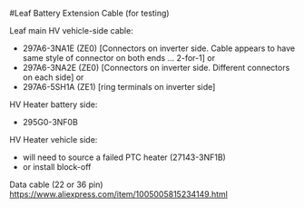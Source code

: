 #Leaf Battery Extension Cable (for testing)

Leaf main HV vehicle-side cable:
- 297A6-3NA1E (ZE0) [Connectors on inverter side. Cable appears to have same style of connector on both ends ... 2-for-1]
or
- 297A6-3NA2E (ZE0)
      [Connectors on inverter side. Different connectors on each side]
or 
- 297A6-5SH1A (ZE1) [ring terminals on inverter side]

HV Heater battery side:
- 295G0-3NF0B

HV Heater vehicle side:
- will need to source a failed PTC heater (27143-3NF1B)
- or install block-off

Data cable (22 or 36 pin)
https://www.aliexpress.com/item/1005005815234149.html

